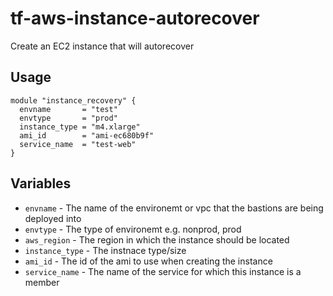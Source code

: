 # tf-aws-instance-autorecover

Create an EC2 instance that will autorecover

## Usage

```
module "instance_recovery" {
  envname       = "test"
  envtype       = "prod"
  instance_type = "m4.xlarge"
  ami_id        = "ami-ec680b9f"
  service_name  = "test-web"
}
```

## Variables

* `envname` - The name of the environemt or vpc that the bastions are being deployed into
* `envtype` - The type of environemt e.g. nonprod, prod
* `aws_region` - The region in which the instance should be located
* `instance_type` - The instnace type/size
* `ami_id` - The id of the ami to use when creating the instance
* `service_name` - The name of the service for which this instance is a member
